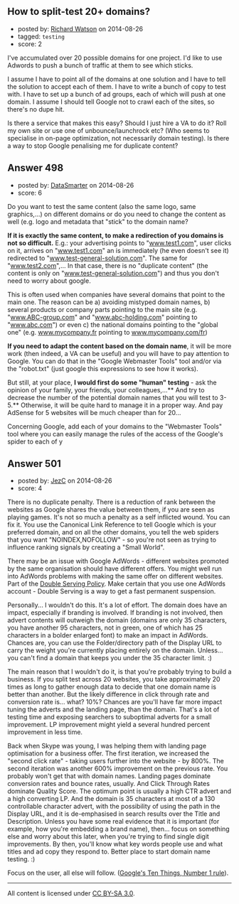 ## How to split-test 20+ domains?

- posted by: [Richard Watson](https://stackexchange.com/users/29057/richard-watson) on 2014-08-26
- tagged: `testing`
- score: 2

I've accumulated over 20 possible domains for one project. I'd like to use Adwords to push a bunch of traffic at them to see which sticks.

I assume I have to point all of the domains at one solution and I have to tell the solution to accept each of them. I have to write a bunch of copy to test with. I have to set up a bunch of ad groups, each of which will push at one domain. I assume I should tell Google not to crawl each of the sites, so there's no dupe hit.

Is there a service that makes this easy? Should I just hire a VA to do it? Roll my own site or use one of unbounce/launchrock etc? (Who seems to specialise in on-page optimization, not necessarily domain testing). Is there a way to stop Google penalising me for duplicate content?


## Answer 498

- posted by: [DataSmarter](https://stackexchange.com/users/3128474/datasmarter) on 2014-08-26
- score: 6

Do you want to test the same content (also the same logo, same graphics,...) on different domains or do you need to change the content as well (e.g. logo and metadata that "stick" to the domain name?

**If it is exactly the same content, to make a redirection of you domains is not so difficult.** E.g.: your advertising points to "www.test1.com", user clicks on it, arrives on "www.test1.com" an is immediately (he even doesn't see it) redirected to "www.test-general-solution.com". The same for "www.test2.com",... In that case, there is no "duplicate content" (the content is only on "www.test-general-solution.com") and thus you don't need to worry about google.

This is often used when companies have several domains that point to the main one. The reason can be a) avoiding mistyped domain names, b) several products or company parts pointing to the main site (e.g. "www.ABC-group.com" and "www.abc-holding.com" pointing to "www.abc.com") or even c) the national domains pointing to the "global one" (e.g. www.mycompany.fr pointing to www.mycompany.com/fr)

**If you need to adapt the content based on the domain name**, it will be more work (then indeed, a VA can be useful) and you will have to pay attention to Google. You can do that in the "Google Webmaster Tools" tool and/or via the "robot.txt" (just google this expressions to see how it works).

But still, at your place, **I would first do some "human" testing** - ask the opinion of your family, your friends, your colleagues,...** And try to decrease the number of the potential domain names that you will test to 3-5.** Otherwise, it will be quite hard to manage it in a proper way. And pay AdSense for 5 websites will be much cheaper than for 20...



Concerning Google, add each of your domains to the "Webmaster Tools" tool where you can easily manage the rules of the access of the Google's spider to each of y


## Answer 501

- posted by: [JezC](https://stackexchange.com/users/87431/jezc) on 2014-08-26
- score: 4

<p>There is no duplicate penalty. There is a reduction of rank between the websites as Google shares the value between them, if you are seen as playing games. It's not so much a penalty as a self inflicted wound. You can fix it. You use the Canonical Link Reference to tell Google which is your preferred domain, and on all the other domains, you tell the web spiders that you want "NOINDEX,NOFOLLOW" - so you're not seen as trying to influence ranking signals by creating a "Small World".</p>

<p>There may be an issue with Google AdWords - different websites promoted by the same organisation should have different offers. You might well run into AdWords problems with making the same offer on different websites. Part of the <a href="https://support.google.com/adwordspolicy/answer/2600168?hl=en-GB" rel="nofollow">Double Serving Policy</a>. Make certain that you use one AdWords account - Double Serving is a way to get a fast permanent suspension. </p>

<p>Personally... I wouldn't do this. It's a lot of effort. The domain does have an impact, especially if branding is involved. If branding is not involved, then advert contents will outweigh the domain (domains are only 35 characters, you have another 95 characters, not in green, one of which has 25 characters in a bolder enlarged font) to make an impact in AdWords. Chances are, you can use the Folder/directory path of the Display URL to carry the weight you're currently placing entirely on the domain. Unless... you can't find a domain that keeps you under the 35 character limit. :)</p>

<p>The main reason that I wouldn't do it, is that you're probably trying to build a business. If you split test across 20 websites, you take approximately 20 times as long to gather enough data to decide that one domain name is better than another. But the likely difference in click through rate and conversion rate is... what? 10%? Chances are you'll have far more impact tuning the adverts and the landing page, than the domain. That's a lot of testing time and exposing searchers to suboptimal adverts for a small improvement. LP improvement might yield a several hundred percent improvement in less time.</p>

<p>Back when Skype was young, I was helping them with landing page optimisation for a business offer. The first iteration, we increased the "second click rate" - taking users further into the website - by 800%. The second iteration was another 600% improvement on the previous rate. You probably won't get that with domain names. Landing pages dominate conversion rates and bounce rates, usually. And Click Through Rates dominate Quality Score. The optimum point is usually a high CTR advert and a high converting LP. And the domain is 35 characters at most of a 130 controllable character advert, with the possibility of using the path in the Display URL, and it is de-emphasised in search results over the Title and Description. Unless you have some real evidence that it is important (for example, how you're embedding a brand name), then... focus on something else and worry about this later, when you're trying to find single digit improvements. By then, you'll know what key words people use and what titles and ad copy they respond to. Better place to start domain name testing. :)</p>

<p>Focus on the user, all else will follow. (<a href="https://www.google.co.uk/about/company/philosophy/" rel="nofollow">Google's Ten Things, Number 1 rule</a>).</p>




---

All content is licensed under [CC BY-SA 3.0](https://creativecommons.org/licenses/by-sa/3.0/).
